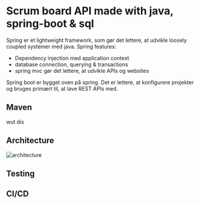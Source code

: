 # Scrum board API made with java, spring-boot & sql

Spring er et lightweight framework, som gør det lettere, at udvikle loosely coupled systemer med java. Spring features:
* Dependency injection med application context 
* database connection, querying & transactions
* spring mvc gør det lettere, at udvikle APIs og websites

Spring boot er bygget oven på spring. Det er lettere, at konfigurere projekter og bruges primært til, at lave REST APIs med.


## Maven
wut dis

## Architecture
![architecture](https://user-images.githubusercontent.com/54975711/152683836-51d27ce0-1f24-4633-bfc4-34b94fe767e2.png)

## Testing

## CI/CD
